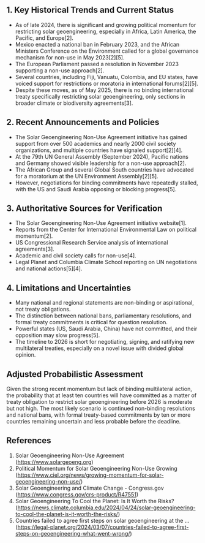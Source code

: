 ## 1. Key Historical Trends and Current Status

- As of late 2024, there is significant and growing political momentum for restricting solar geoengineering, especially in Africa, Latin America, the Pacific, and Europe[2].
- Mexico enacted a national ban in February 2023, and the African Ministers Conference on the Environment called for a global governance mechanism for non-use in May 2023[2][5].
- The European Parliament passed a resolution in November 2023 supporting a non-use approach[2].
- Several countries, including Fiji, Vanuatu, Colombia, and EU states, have voiced support for restrictions or moratoria in international forums[2][5].
- Despite these moves, as of May 2025, there is no binding international treaty specifically restricting solar geoengineering, only sections in broader climate or biodiversity agreements[3].

## 2. Recent Announcements and Policies

- The Solar Geoengineering Non-Use Agreement initiative has gained support from over 500 academics and nearly 2000 civil society organizations, and multiple countries have signaled support[2][4].
- At the 79th UN General Assembly (September 2024), Pacific nations and Germany showed visible leadership for a non-use approach[2].
- The African Group and several Global South countries have advocated for a moratorium at the UN Environment Assembly[2][5].
- However, negotiations for binding commitments have repeatedly stalled, with the US and Saudi Arabia opposing or blocking progress[5].

## 3. Authoritative Sources for Verification

- The Solar Geoengineering Non-Use Agreement initiative website[1].
- Reports from the Center for International Environmental Law on political momentum[2].
- US Congressional Research Service analysis of international agreements[3].
- Academic and civil society calls for non-use[4].
- Legal Planet and Columbia Climate School reporting on UN negotiations and national actions[5][4].

## 4. Limitations and Uncertainties

- Many national and regional statements are non-binding or aspirational, not treaty obligations.
- The distinction between national bans, parliamentary resolutions, and formal treaty commitments is critical for question resolution.
- Powerful states (US, Saudi Arabia, China) have not committed, and their opposition may slow progress[5].
- The timeline to 2026 is short for negotiating, signing, and ratifying new multilateral treaties, especially on a novel issue with divided global opinion.

## Adjusted Probabilistic Assessment

Given the strong recent momentum but lack of binding multilateral action, the probability that at least ten countries will have committed as a matter of treaty obligation to restrict solar geoengineering before 2026 is moderate but not high. The most likely scenario is continued non-binding resolutions and national bans, with formal treaty-based commitments by ten or more countries remaining uncertain and less probable before the deadline.

## References

1. Solar Geoengineering Non-Use Agreement (https://www.solargeoeng.org)
2. Political Momentum for Solar Geoengineering Non-Use Growing (https://www.ciel.org/news/growing-momentum-for-solar-geoengineering-non-use/)
3. Solar Geoengineering and Climate Change - Congress.gov (https://www.congress.gov/crs-product/R47551)
4. Solar Geoengineering To Cool the Planet: Is It Worth the Risks? (https://news.climate.columbia.edu/2024/04/24/solar-geoengineering-to-cool-the-planet-is-it-worth-the-risks/)
5. Countries failed to agree first steps on solar geoengineering at the ... (https://legal-planet.org/2024/03/07/countries-failed-to-agree-first-steps-on-geoengineering-what-went-wrong/)
